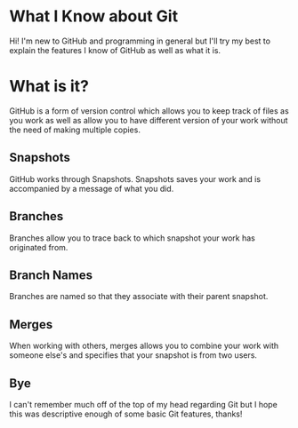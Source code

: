 # What I Know about Git

Hi! I'm new to GitHub and programming in general but I'll try my best to explain the features I know of GitHub as well as what it is.


# What is it?

GitHub is a form of version control which allows you to keep track of files as you work as well as allow you to have different version of your work without the need of making multiple copies. 
## Snapshots

GitHub works through Snapshots. Snapshots saves your work and is accompanied by a message of what you did. 
## Branches

Branches allow you to trace back to which snapshot your work has originated from.
## Branch Names

Branches are named so that they associate with their parent snapshot.
## Merges

When working with others, merges allows you to combine your work with someone else's and specifies that your snapshot is from two users. 

## Bye
I can't remember much off of the top of my head regarding Git but I hope this was descriptive enough of some basic Git features, thanks!
